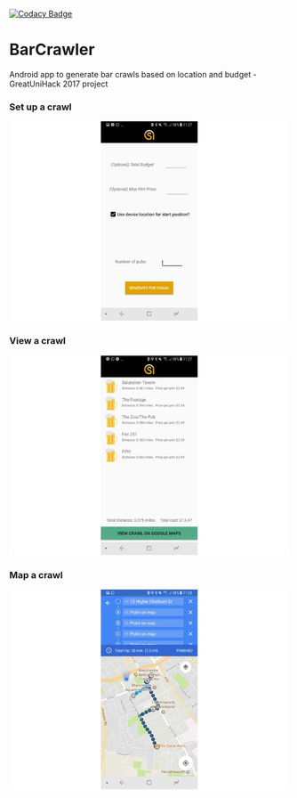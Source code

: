 [![Codacy Badge](https://api.codacy.com/project/badge/Grade/dd4c04ec88d74aa79896d1942f1fb1f7)](https://www.codacy.com/app/sam-littlefair/BarCrawler?utm_source=github.com&amp;utm_medium=referral&amp;utm_content=sam-littlefair/BarCrawler&amp;utm_campaign=Badge_Grade)

# BarCrawler
Android app to generate bar crawls based on location and budget - GreatUniHack 2017 project

### Set up a crawl
![Set up a crawl](https://github.com/sam-littlefair/BarCrawler/blob/master/images/setup.jpg?raw=true)

### View a crawl
![Set up a crawl](https://github.com/sam-littlefair/BarCrawler/blob/master/images/view.jpg?raw=true)

### Map a crawl
![Set up a crawl](https://github.com/sam-littlefair/BarCrawler/blob/master/images/map.jpg?raw=true)
